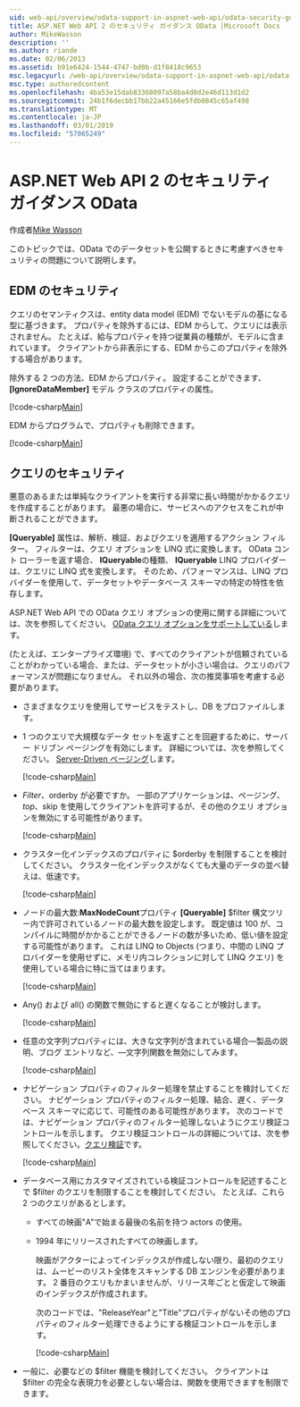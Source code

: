```yaml
---
uid: web-api/overview/odata-support-in-aspnet-web-api/odata-security-guidance
title: ASP.NET Web API 2 のセキュリティ ガイダンス OData |Microsoft Docs
author: MikeWasson
description: ''
ms.author: riande
ms.date: 02/06/2013
ms.assetid: b91e6424-1544-4747-bd0b-d1f8418c9653
msc.legacyurl: /web-api/overview/odata-support-in-aspnet-web-api/odata-security-guidance
msc.type: authoredcontent
ms.openlocfilehash: 4ba53e15dab83368097a58ba4d0d2e46d113d1d2
ms.sourcegitcommit: 24b1f6decbb17bb22a45166e5fdb0845c65af498
ms.translationtype: MT
ms.contentlocale: ja-JP
ms.lasthandoff: 03/01/2019
ms.locfileid: "57065249"
---
```

<a name="security-guidance-for-aspnet-web-api-2-odata"></a>ASP.NET Web API 2 のセキュリティ ガイダンス OData
====================
作成者[Mike Wasson](https://github.com/MikeWasson)

このトピックでは、OData でのデータセットを公開するときに考慮すべきセキュリティの問題について説明します。

## <a name="edm-security"></a>EDM のセキュリティ

クエリのセマンティクスは、entity data model (EDM) でないモデルの基になる型に基づきます。 プロパティを除外するには、EDM からして、クエリには表示されません。 たとえば、給与プロパティを持つ従業員の種類が、モデルに含まれています。 クライアントから非表示にする、EDM からこのプロパティを除外する場合があります。

除外する 2 つの方法、EDM からプロパティ。 設定することができます、 **[IgnoreDataMember]** モデル クラスのプロパティの属性。

[!code-csharp[Main](odata-security-guidance/samples/sample1.cs)]

EDM からプログラムで、プロパティも削除できます。

[!code-csharp[Main](odata-security-guidance/samples/sample2.cs)]

## <a name="query-security"></a>クエリのセキュリティ

悪意のあるまたは単純なクライアントを実行する非常に長い時間がかかるクエリを作成することがあります。 最悪の場合に、サービスへのアクセスをこれが中断されることができます。

**[Queryable]** 属性は、解析、検証、およびクエリを適用するアクション フィルター。 フィルターは、クエリ オプションを LINQ 式に変換します。 OData コント ローラーを返す場合、 **IQueryable**の種類、 **IQueryable** LINQ プロバイダーは、クエリに LINQ 式を変換します。 そのため、パフォーマンスは、LINQ プロバイダーを使用して、データセットやデータベース スキーマの特定の特性を依存します。

ASP.NET Web API での OData クエリ オプションの使用に関する詳細については、次を参照してください。 [OData クエリ オプションをサポートしている](supporting-odata-query-options.md)します。

(たとえば、エンタープライズ環境) で、すべてのクライアントが信頼されていることがわかっている場合、または、データセットが小さい場合は、クエリのパフォーマンスが問題になりません。 それ以外の場合、次の推奨事項を考慮する必要があります。

- さまざまなクエリを使用してサービスをテストし、DB をプロファイルします。
- 1 つのクエリで大規模なデータ セットを返すことを回避するために、サーバー ドリブン ページングを有効にします。 詳細については、次を参照してください。 [Server-Driven ページング](supporting-odata-query-options.md#server-paging)します。 

    [!code-csharp[Main](odata-security-guidance/samples/sample3.cs)]
- $Filter、$orderby が必要ですか。 一部のアプリケーションは、ページング、$top、$skip を使用してクライアントを許可するが、その他のクエリ オプションを無効にする可能性があります。 

    [!code-csharp[Main](odata-security-guidance/samples/sample4.cs)]
- クラスター化インデックスのプロパティに $orderby を制限することを検討してください。 クラスター化インデックスがなくても大量のデータの並べ替えは、低速です。 

    [!code-csharp[Main](odata-security-guidance/samples/sample5.cs)]
- ノードの最大数:**MaxNodeCount**プロパティ **[Queryable]** $filter 構文ツリー内で許可されているノードの最大数を設定します。 既定値は 100 が、コンパイルに時間がかかることができるノードの数が多いため、低い値を設定する可能性があります。 これは LINQ to Objects (つまり、中間の LINQ プロバイダーを使用せずに、メモリ内コレクションに対して LINQ クエリ) を使用している場合に特に当てはまります。 

    [!code-csharp[Main](odata-security-guidance/samples/sample6.cs)]
- Any() および all() の関数で無効にすると遅くなることが検討します。 

    [!code-csharp[Main](odata-security-guidance/samples/sample7.cs)]
- 任意の文字列プロパティには、大きな文字列が含まれている場合&#8212;製品の説明、ブログ エントリなど、&#8212;文字列関数を無効にしてみます。 

    [!code-csharp[Main](odata-security-guidance/samples/sample8.cs)]
- ナビゲーション プロパティのフィルター処理を禁止することを検討してください。 ナビゲーション プロパティのフィルター処理、結合、遅く、データベース スキーマに応じて、可能性のある可能性があります。 次のコードでは、ナビゲーション プロパティのフィルター処理しないようにクエリ検証コントロールを示します。 クエリ検証コントロールの詳細については、次を参照してください。[クエリ検証](supporting-odata-query-options.md#query-validation)です。 

    [!code-csharp[Main](odata-security-guidance/samples/sample9.cs)]
- データベース用にカスタマイズされている検証コントロールを記述することで $filter のクエリを制限することを検討してください。 たとえば、これら 2 つのクエリがあるとします。 

  - すべての映画"A"で始まる最後の名前を持つ actors の使用。
  - 1994 年にリリースされたすべての映画します。

    映画がアクターによってインデックスが作成しない限り、最初のクエリは、ムービーのリスト全体をスキャンする DB エンジンを必要があります。 2 番目のクエリもかまいませんが、リリース年ごとと仮定して映画のインデックスが作成されます。

    次のコードでは、"ReleaseYear"と"Title"プロパティがないその他のプロパティのフィルター処理できるようにする検証コントロールを示します。

    [!code-csharp[Main](odata-security-guidance/samples/sample10.cs)]
- 一般に、必要などの $filter 機能を検討してください。 クライアントは $filter の完全な表現力を必要としない場合は、関数を使用できますを制限できます。
